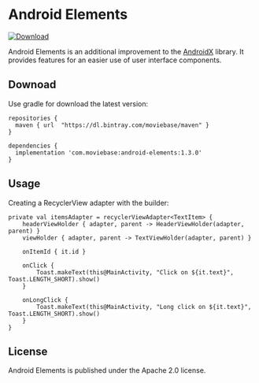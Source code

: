 # Android Elements
[ ![Download](https://api.bintray.com/packages/moviebase/maven/android-elements/images/download.svg?version=1.3.0) ](https://bintray.com/moviebase/maven/android-elements/1.3.0/link)

Android Elements is an additional improvement to the [AndroidX](https://developer.android.com/jetpack/androidx) library. It provides features for an easier use of user interface components.

## Downoad
Use gradle for download the latest version:

```
repositories {
  maven { url  "https://dl.bintray.com/moviebase/maven" }
}

dependencies {
  implementation 'com.moviebase:android-elements:1.3.0'
}
```

## Usage
Creating a RecyclerView adapter with the builder:

```
private val itemsAdapter = recyclerViewAdapter<TextItem> {
    headerViewHolder { adapter, parent -> HeaderViewHolder(adapter, parent) }
    viewHolder { adapter, parent -> TextViewHolder(adapter, parent) }

    onItemId { it.id }

    onClick {
        Toast.makeText(this@MainActivity, "Click on ${it.text}", Toast.LENGTH_SHORT).show()
    }

    onLongClick {
        Toast.makeText(this@MainActivity, "Long click on ${it.text}", Toast.LENGTH_SHORT).show()
    }
}
```

## License
Android Elements is published under the Apache 2.0 license.
